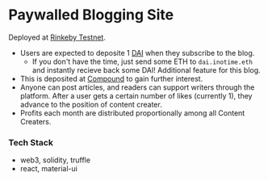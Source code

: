 # Paywalled Blogging Site

Deployed at [Rinkeby Testnet](https://rinkeby.etherscan.io/address/0xA78F14d313279864B6A6b66C8711272Fb4A21988).      
- Users are expected to deposite 1 [DAI](https://rinkeby.etherscan.io/address/0x5592ec0cfb4dbc12d3ab100b257153436a1f0fea) when they subscribe to the blog. 
  - If you don't have the time, just send some ETH to `dai.inotime.eth` and instantly recieve back some DAI! Additional feature for this blog.
- This is deposited at [Compound](https://compound.finance) to gain further interest. 
- Anyone can post articles, and readers can support writers through the platform. After a user gets a certain number of likes (currently 1), they advance to the position of content creater. 
- Profits each month are distributed proportionally among all Content Creaters.

### Tech Stack
- web3, solidity, truffle
- react, material-ui
